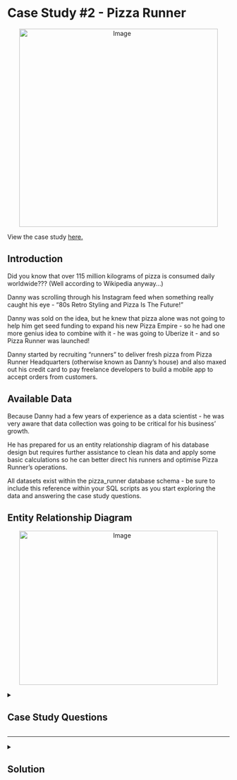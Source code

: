 # Case Study #2 - Pizza Runner

<p align="center">
<img src="https://8weeksqlchallenge.com/images/case-study-designs/2.png" alt="Image" width="450" height="450">
  
 View the case study [here.](https://8weeksqlchallenge.com/case-study-2/) 

## Introduction
Did you know that over 115 million kilograms of pizza is consumed daily worldwide??? (Well according to Wikipedia anyway…)

Danny was scrolling through his Instagram feed when something really caught his eye - “80s Retro Styling and Pizza Is The Future!”

Danny was sold on the idea, but he knew that pizza alone was not going to help him get seed funding to expand his new Pizza Empire - so he had one more genius idea to combine with it - he was going to Uberize it - and so Pizza Runner was launched!

Danny started by recruiting “runners” to deliver fresh pizza from Pizza Runner Headquarters (otherwise known as Danny’s house) and also maxed out his credit card to pay freelance developers to build a mobile app to accept orders from customers.

## Available Data
Because Danny had a few years of experience as a data scientist - he was very aware that data collection was going to be critical for his business’ growth.

He has prepared for us an entity relationship diagram of his database design but requires further assistance to clean his data and apply some basic calculations so he can better direct his runners and optimise Pizza Runner’s operations.

All datasets exist within the pizza_runner database schema - be sure to include this reference within your SQL scripts as you start exploring the data and answering the case study questions.

## Entity Relationship Diagram

<p align="center">
<img src="https://user-images.githubusercontent.com/92220550/234104650-53ff5a5e-1689-4be8-b044-5e69f7c5ecb9.PNG" alt="Image" width="450" height="350">

<details>
  <summary><h2>Case Study Questions</h2></summary>
This case study has LOTS of questions - they are broken up by area of focus including:

- Pizza Metrics
- Runner and Customer Experience
- Ingredient Optimisation
- Pricing and Ratings
- Bonus DML Challenges (DML = Data Manipulation Language)
Each of the following case study questions can be answered using a single SQL statement.

Again, there are many questions in this case study - please feel free to pick and choose which ones you’d like to try!

Before you start writing your SQL queries however - you might want to investigate the data, you may want to do something with some of those null values and data types in the customer_orders and runner_orders tables!

 <details>
    <summary><h3>A. Pizza Metrics</h3></summary>  
    <ol>
      <li>How many pizzas were ordered?</li>
      <li>How many unique customer orders were made?</li>
      <li>How many successful orders were delivered by each runner?</li>
      <li>How many of each type of pizza was delivered?</li>
      <li>How many Vegetarian and Meatlovers were ordered by each customer?</li>
      <li>What was the maximum number of pizzas delivered in a single order?</li>
      <li>For each customer, how many delivered pizzas had at least 1 change and how many had no changes?</li>
      <li>How many pizzas were delivered that had both exclusions and extras?</li>
      <li>What was the total volume of pizzas ordered for each hour of the day?</li>
      <li>What was the volume of orders for each day of the week?</li>
    </ol>
  </details>  

  <details>
  <summary><h3>B. Runner and Customer Experience</h3></summary>
    <ol>
      <li>How many runners signed up for each 1 week period? (i.e. week starts 2021-01-01)</li>
      <li>What was the average time in minutes it took for each runner to arrive at the Pizza Runner HQ to pickup the order?</li>
      <li>Is there any relationship between the number of pizzas and how long the order takes to prepare?</li>
      <li>What was the average distance travelled for each customer?</li>
      <li>What was the difference between the longest and shortest delivery times for all orders?</li>
      <li>What was the average speed for each runner for each delivery and do you notice any trend for these values?</li>
      <li>What is the successful delivery percentage for each runner?</li>
    </ol>
  </details>    

  
   <details>
        <summary><h3>C. Ingredient Optimisation<h3></summary>
        <ol>
          <li>What are the standard ingredients for each pizza?</li>
          <li>What was the most commonly added extra?</li>
          <li>What was the most common exclusion?</li>
          <li>Generate an order item for each record in the customers_orders table in the format of one of the following:
             <ul>
               <li>Meat Lovers</li>
               <li>Meat Lovers - Exclude Beef</li>
               <li>Meat Lovers - Extra Bacon</li>
               <li>Meat Lovers - Exclude Cheese, Bacon - Extra Mushroom, Peppers</li>
            </ul>
          </li>
          <li>Generate an alphabetically ordered comma separated ingredient list for each pizza order from the customer_orders table and add a 2x in front of any relevant ingredients
              <ul><li>For example: "Meat Lovers: 2xBacon, Beef, ... , Salami"</li></ul></li>
<li>What is the total quantity of each ingredient used in all delivered pizzas sorted by most frequent first?</li>
        </ol> 
      </details>   

  <details>
            <summary><h3>D. Pricing and Ratings</h3></summary>
            <ol>
              <li>If a Meat Lovers pizza costs $12 and Vegetarian costs $10 and there were no charges for changes - how much money has Pizza Runner made so far if there are no delivery fees?</li>
              <li>What if there was an additional $1 charge for any pizza extras?
                  <ul><li>Add cheese is $1 extra</li></ul></li>
            <li>The Pizza Runner team now wants to add an additional ratings system that allows customers to rate their runner, how would you design an additional table for this new dataset - generate a schema for this new table and insert your own data for ratings for each successful customer order between 1 to 5.</li>
          <li>Using your newly generated table - can you join all of the information together to form a table which has the following information for successful deliveries?
            <ul>
              <li>customer_id</li>
              <li>order_id</li>
              <li>runner_id</li>
              <li>rating</li>
              <li>order_time</li>
              <li>pickup_time</li>
              <li>Time between order and pickup</li>
              <li>Delivery duration</li>
              <li>Average speed</li>
              <li>Total number of pizzas</li>
            </ul>
          </li>
<li>If a Meat Lovers pizza was $12 and Vegetarian $10 fixed prices with no cost for extras and each runner is paid $0.30 per kilometre traveled - how much money does Pizza Runner have left over after these deliveries?</li>
</details>

    
 <details>
          <summary><h3>E. Bonus Questions</h3></summary>
            If Danny wants to expand his range of pizzas - how would this impact the existing data design? Write an INSERT statement to demonstrate what would happen               if a new Supreme pizza with all the toppings was added to the Pizza Runner menu?  
    </details>
</details>

<hr>
<details>
     <summary><h2>Solution</h2></summary>
  
      <details>
        <summary><h3>A. Pizza Metrics</h3></summary>
      
      </details>

      <details>
        <summary><h3>B. Runner and Customer Experience</h3></summary>
          
       </details>

      <details>
          <summary><h3>C. Ingredient Optimisation<h3></summary>
            
      </details>

      <details>
        <summary><h3>D. Pricing and Ratings</h3></summary>
       
      </details>

      <details>
        <summary><h3>E. Bonus Questions</h3></summary>
      
      </details>
</details>
